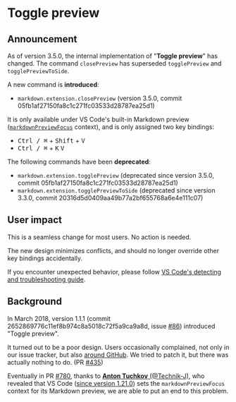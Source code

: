 # Toggle preview

## Announcement

As of version 3.5.0, the internal implementation of "**Toggle preview**" has changed. The command `closePreview` has superseded `togglePreview` and `togglePreviewToSide`.

A new command is **introduced**:

* `markdown.extension.closePreview` (version 3.5.0, commit 05fb1af27150fa8c1c271fc03533d28787ea25d1)

It is only available under VS Code's built-in Markdown preview ([`markdownPreviewFocus`](https://github.com/microsoft/vscode/blob/fdf23dc5f95f4a17b246dbebc9af14dab5043334/extensions/markdown-language-features/src/features/previewManager.ts#L57) context), and is only assigned two key bindings:

* <kbd>Ctrl / ⌘</kbd> + <kbd>Shift</kbd> + <kbd>V</kbd>
* <kbd>Ctrl / ⌘</kbd> + <kbd>K</kbd> <kbd>V</kbd>

The following commands have been **deprecated**:

* `markdown.extension.togglePreview` (deprecated since version 3.5.0, commit 05fb1af27150fa8c1c271fc03533d28787ea25d1)
* `markdown.extension.togglePreviewToSide` (deprecated since version 3.3.0, commit 20316d5d0409aa49b77a2bf655768a6e4e111c07)

## User impact

This is a seamless change for most users. No action is needed.

The new design minimizes conflicts, and should no longer override other key bindings accidentally.

If you encounter unexpected behavior, please follow [VS Code's detecting and troubleshooting guide](https://code.visualstudio.com/docs/getstarted/keybindings#_detecting-keybinding-conflicts).

## Background

In March 2018, version 1.1.1 (commit 2652869776c11ef8b974c8a5018c72f5a9ca9a8d, issue [#86](https://github.com/yzhang-gh/vscode-markdown/issues/86)) introduced "Toggle preview".

It turned out to be a poor design. Users occasionally complained, not only in our issue tracker, but also [around GitHub](https://github.com/search?q=%22markdown.extension.togglePreview%22). We tried to patch it, but there was actually nothing to do. (PR [#435](https://github.com/yzhang-gh/vscode-markdown/pull/435))

Eventually in PR [#780](https://github.com/yzhang-gh/vscode-markdown/pull/780), thanks to [**Anton Tuchkov** (@Technik-J)](https://github.com/Technik-J), who revealed that VS Code ([since version 1.21.0](https://github.com/microsoft/vscode/commit/94ea10f93804d95e4a5c790c1c862bc496c2b9f1)) sets the `markdownPreviewFocus` context for its Markdown preview, we are able to put an end to this problem.
